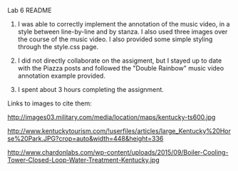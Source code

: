 Lab 6 README

1. I was able to correctly implement the annotation of the music video, in a style between line-by-line and by stanza. I also used three images over the course of the music video. I also provided some simple styling through the style.css page. 

2. I did not directly collaborate on the assigment, but I stayed up to date with the Piazza posts and followed the "Double Rainbow" music video annotation example provided. 

3. I spent about 3 hours completing the assignment. 



Links to images to cite them: 
 
http://images03.military.com/media/location/maps/kentucky-ts600.jpg


http://www.kentuckytourism.com/!userfiles/articles/large_Kentucky%20Horse%20Park.JPG?crop=auto&width=448&height=336


http://www.chardonlabs.com/wp-content/uploads/2015/09/Boiler-Cooling-Tower-Closed-Loop-Water-Treatment-Kentucky.jpg

